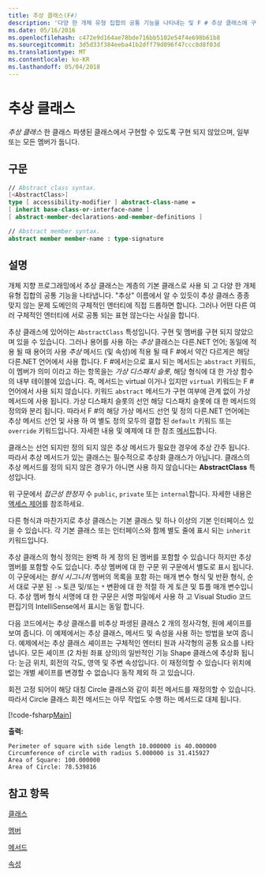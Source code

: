 ```yaml
---
title: 추상 클래스(F#)
description: '다양 한 개체 유형 집합의 공통 기능을 나타내는 및 F # 추상 클래스에 구현 되지 않았으며 일부 또는 모든 멤버가 둡니다 알아보십시오.'
ms.date: 05/16/2016
ms.openlocfilehash: c472e9d164ae78bde716bb5102e54f4e698b61b8
ms.sourcegitcommit: 3d5d33f384eeba41b2dff79d096f47ccc8d8f03d
ms.translationtype: MT
ms.contentlocale: ko-KR
ms.lasthandoff: 05/04/2018
---
```

# <a name="abstract-classes"></a>추상 클래스

*추상 클래스* 한 클래스 파생된 클래스에서 구현할 수 있도록 구현 되지 않았으며, 일부 또는 모든 멤버가 둡니다.

## <a name="syntax"></a>구문

```fsharp
// Abstract class syntax.
[<AbstractClass>]
type [ accessibility-modifier ] abstract-class-name =
[ inherit base-class-or-interface-name ]
[ abstract-member-declarations-and-member-definitions ]

// Abstract member syntax.
abstract member member-name : type-signature
```

## <a name="remarks"></a>설명
개체 지향 프로그래밍에서 추상 클래스는 계층의 기본 클래스로 사용 되 고 다양 한 개체 유형 집합의 공통 기능을 나타냅니다. "추상" 이름에서 알 수 있듯이 추상 클래스 종종 맞지 않는 문제 도메인의 구체적인 엔터티에 직접 드롭하면 합니다. 그러나 어떤 다른 여러 구체적인 엔터티에 서로 공통 되는 표현 않는다는 사실을 합니다.

추상 클래스에 있어야는 `AbstractClass` 특성입니다. 구현 및 멤버를 구현 되지 않았으며 있을 수 있습니다. 그러나 용어를 사용 하는 *추상* 클래스는 다른.NET 언어; 동일에 적용 될 때 용어의 사용 *추상* 메서드 (및 속성)에 적용 될 때 F #에서 약간 다르게은 해당 다른.NET 언어에서 사용 합니다. F #에서는으로 표시 되는 메서드는 `abstract` 키워드,이 멤버가 의미 이라고 하는 항목을는 *가상 디스패치 슬롯*, 해당 형식에 대 한 가상 함수의 내부 테이블에 있습니다. 즉, 메서드는 virtual 이거나 있지만 `virtual` 키워드는 F # 언어에서 사용 되지 않습니다. 키워드 `abstract` 메서드가 구현 여부에 관계 없이 가상 메서드에 사용 됩니다. 가상 디스패치 슬롯의 선언 해당 디스패치 슬롯에 대 한 메서드의 정의와 분리 됩니다. 따라서 F #의 해당 가상 메서드 선언 및 정의 다른.NET 언어에는 추상 메서드 선언 및 사용 하 여 별도 정의 모두의 결합 된 `default` 키워드 또는 `override` 키워드입니다. 자세한 내용 및 예제에 대 한 참조 [메서드](members/methods.md)합니다.

클래스는 선언 되지만 정의 되지 않은 추상 메서드가 필요한 경우에 추상 간주 됩니다. 따라서 추상 메서드가 있는 클래스는 필수적으로 추상화 클래스가 아닙니다. 클래스의 추상 메서드를 정의 되지 않은 경우가 아니면 사용 하지 않습니다는 **AbstractClass** 특성입니다.

위 구문에서 *접근성 한정자* 수 `public`, `private` 또는 `internal`합니다. 자세한 내용은 [액세스 제어](access-control.md)를 참조하세요.

다른 형식과 마찬가지로 추상 클래스는 기본 클래스 및 하나 이상의 기본 인터페이스 있을 수 있습니다. 각 기본 클래스 또는 인터페이스와 함께 별도 줄에 표시 되는 `inherit` 키워드입니다.

추상 클래스의 형식 정의는 완벽 하 게 정의 된 멤버를 포함할 수 있습니다 하지만 추상 멤버를 포함할 수도 있습니다. 추상 멤버에 대 한 구문 위 구문에서 별도로 표시 됩니다. 이 구문에서는 *형식 시그니처* 멤버의 목록을 포함 하는 매개 변수 형식 및 반환 형식, 순서 대로 구분 된 `->` 토큰 및/또는 `*` 변환에 대 한 적절 하 게 토큰 및 튜플 매개 변수입니다. 추상 멤버 형식 서명에 대 한 구문은 서명 파일에서 사용 하 고 Visual Studio 코드 편집기의 IntelliSense에서 표시는 동일 합니다.

다음 코드에서는 추상 클래스를 비추상 파생된 클래스 2 개의 정사각형, 원에 셰이프를 보여 줍니다. 이 예제에서는 추상 클래스, 메서드 및 속성을 사용 하는 방법을 보여 줍니다. 예제에서는 추상 클래스 셰이프는 구체적인 엔터티 원과 사각형의 공통 요소를 나타냅니다. 모든 셰이프 (2 차원 좌표 상의)의 일반적인 기능 Shape 클래스에 추상화 됩니다: 눈금 위치, 회전의 각도, 영역 및 주변 속성입니다. 이 재정의할 수 있습니다 위치에 없는 개별 셰이프를 변경할 수 없습니다 동작 제외 하 고 있습니다.

회전 고정 되어이 해당 대칭 Circle 클래스와 같이 회전 메서드를 재정의할 수 있습니다. 따라서 Circle 클래스 회전 메서드는 아무 작업도 수행 하는 메서드로 대체 됩니다.

[!code-fsharp[Main](../../../samples/snippets/fsharp/lang-ref-1/snippet2901.fs)]

**출력:**

```
Perimeter of square with side length 10.000000 is 40.000000
Circumference of circle with radius 5.000000 is 31.415927
Area of Square: 100.000000
Area of Circle: 78.539816
```

## <a name="see-also"></a>참고 항목
[클래스](classes.md)

[멤버](members/index.md)

[메서드](members/methods.md)

[속성](members/Properties.md)
